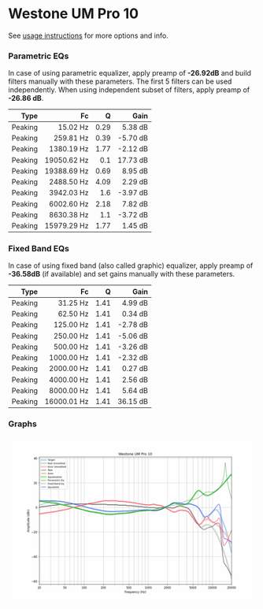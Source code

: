 # Westone UM Pro 10
See [usage instructions](https://github.com/jaakkopasanen/AutoEq#usage) for more options and info.

### Parametric EQs
In case of using parametric equalizer, apply preamp of **-26.92dB** and build filters manually
with these parameters. The first 5 filters can be used independently.
When using independent subset of filters, apply preamp of **-26.86 dB**.

| Type    | Fc          |    Q | Gain     |
|--------:|------------:|-----:|---------:|
| Peaking | 15.02 Hz    | 0.29 | 5.38 dB  |
| Peaking | 259.81 Hz   | 0.39 | -5.70 dB |
| Peaking | 1380.19 Hz  | 1.77 | -2.12 dB |
| Peaking | 19050.62 Hz | 0.1  | 17.73 dB |
| Peaking | 19388.69 Hz | 0.69 | 8.95 dB  |
| Peaking | 2488.50 Hz  | 4.09 | 2.29 dB  |
| Peaking | 3942.03 Hz  | 1.6  | -3.97 dB |
| Peaking | 6002.60 Hz  | 2.18 | 7.82 dB  |
| Peaking | 8630.38 Hz  | 1.1  | -3.72 dB |
| Peaking | 15979.29 Hz | 1.77 | 1.45 dB  |

### Fixed Band EQs
In case of using fixed band (also called graphic) equalizer, apply preamp of **-36.58dB**
(if available) and set gains manually with these parameters.

| Type    | Fc          |    Q | Gain     |
|--------:|------------:|-----:|---------:|
| Peaking | 31.25 Hz    | 1.41 | 4.99 dB  |
| Peaking | 62.50 Hz    | 1.41 | 0.34 dB  |
| Peaking | 125.00 Hz   | 1.41 | -2.78 dB |
| Peaking | 250.00 Hz   | 1.41 | -5.06 dB |
| Peaking | 500.00 Hz   | 1.41 | -3.26 dB |
| Peaking | 1000.00 Hz  | 1.41 | -2.32 dB |
| Peaking | 2000.00 Hz  | 1.41 | 0.27 dB  |
| Peaking | 4000.00 Hz  | 1.41 | 2.56 dB  |
| Peaking | 8000.00 Hz  | 1.41 | 5.64 dB  |
| Peaking | 16000.01 Hz | 1.41 | 36.15 dB |

### Graphs
![](./Westone%20UM%20Pro%2010.png)